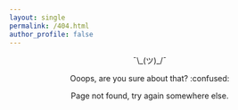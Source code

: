 ```yaml
---
layout: single
permalink: /404.html
author_profile: false
---
```


<p style="text-align: center;">¯\_(ツ)_/¯</p>
<p style="text-align: center;">Ooops, are you sure about that? :confused:</p>
<p style="text-align: center;">Page not found, try again somewhere else.</p>

